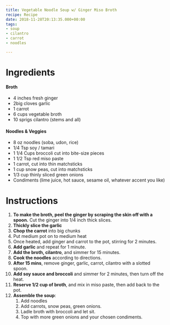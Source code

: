```yaml
---
title: Vegetable Noodle Soup w/ Ginger Miso Broth
recipe: Recipe
date: 2018-11-28T20:13:35.000+00:00
tags:
- soup
- cilantro
- carrot
- noodles

---
```

# Ingredients

#### Broth

* 4 inches fresh ginger
* 2big cloves garlic
* 1 carrot
* 6 cups vegetable broth
* 10 sprigs cilantro (stems and all)

#### Noodles & Veggies

* 8 oz noodles (soba, udon, rice)
* 1/4 Tsp soy / tamari
* 1 1/4 Cups broccoli cut into bite-size pieces
* 1 1/2 Tsp red miso paste
* 1 carrot, cut into thin matchsticks
* 1 cup snow peas, cut into matchsticks
* 1/3 cup thinly sliced green onions
* Condiments (lime juice, hot sauce, sesame oil, whatever accent you like)

# Instructions

 1. **To make the broth, peel the ginger by scraping the skin off with a spoon.** Cut the ginger into 1/4 inch thick slices.
 2. **Thickly slice the garlic**
 3. **Chop the carrot** into big chunks
 4. Put medium pot on to medium heat
 5. Once heated, add ginger and carrot to the pot, stirring for 2 minutes.
 6. **Add garlic** and repeat for 1 minute.
 7. **Add the broth, cilantro**, and simmer for 15 minutes.
 8. **Cook the noodles** according to directions.
 9. **After 15 mins**, remove ginger, garlic, carrot, cilantro with a slotted spoon.
10. **Add soy sauce and broccoli** and simmer for 2 minutes, then turn off the heat.
11. **Reserve 1/2 cup of broth**, and mix in miso paste, then add back to the pot.
12. **Assemble the soup**:
    1. Add noodles
    2. Add carrots, snow peas, green onions.
    3. Ladle broth with broccoli and let sit.
    4. Top with more green onions and your chosen condiments.